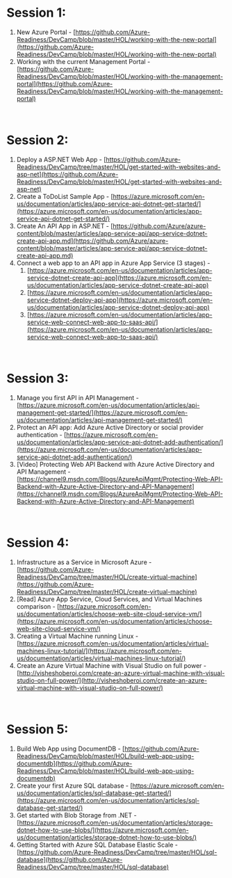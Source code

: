 # Session 1:

1. New Azure Portal - [https://github.com/Azure-Readiness/DevCamp/blob/master/HOL/working-with-the-new-portal](https://github.com/Azure-Readiness/DevCamp/blob/master/HOL/working-with-the-new-portal)
2. Working with the current
     Management Portal - [https://github.com/Azure-Readiness/DevCamp/blob/master/HOL/working-with-the-management-portal](https://github.com/Azure-Readiness/DevCamp/blob/master/HOL/working-with-the-management-portal)

 

# Session 2:

1. Deploy a ASP.NET Web App - [https://github.com/Azure-Readiness/DevCamp/tree/master/HOL/get-started-with-websites-and-asp-net](https://github.com/Azure-Readiness/DevCamp/blob/master/HOL/get-started-with-websites-and-asp-net)
2. Create a ToDoList Sample App - [https://azure.microsoft.com/en-us/documentation/articles/app-service-api-dotnet-get-started/](https://azure.microsoft.com/en-us/documentation/articles/app-service-api-dotnet-get-started/)
3. Create An API App in ASP.NET - [https://github.com/Azure/azure-content/blob/master/articles/app-service-api/app-service-dotnet-create-api-app.md](https://github.com/Azure/azure-content/blob/master/articles/app-service-api/app-service-dotnet-create-api-app.md)
4. Connect a web app to an API
     app in Azure App Service (3 stages) - 
    1. [https://azure.microsoft.com/en-us/documentation/articles/app-service-dotnet-create-api-app](https://azure.microsoft.com/en-us/documentation/articles/app-service-dotnet-create-api-app)
    2. [https://azure.microsoft.com/en-us/documentation/articles/app-service-dotnet-deploy-api-app](https://azure.microsoft.com/en-us/documentation/articles/app-service-dotnet-deploy-api-app)
    3. [https://azure.microsoft.com/en-us/documentation/articles/app-service-web-connect-web-app-to-saas-api/](https://azure.microsoft.com/en-us/documentation/articles/app-service-web-connect-web-app-to-saas-api/)

 

# Session 3:

1. Manage you first API in API
     Management - [https://azure.microsoft.com/en-us/documentation/articles/api-management-get-started/](https://azure.microsoft.com/en-us/documentation/articles/api-management-get-started/)
2. Protect an API app: Add Azure Active Directory or social provider authentication - [https://azure.microsoft.com/en-us/documentation/articles/app-service-api-dotnet-add-authentication/](https://azure.microsoft.com/en-us/documentation/articles/app-service-api-dotnet-add-authentication/) 
3. [Video] Protecting Web API
     Backend with Azure Active Directory and API Management - [https://channel9.msdn.com/Blogs/AzureApiMgmt/Protecting-Web-API-Backend-with-Azure-Active-Directory-and-API-Management](https://channel9.msdn.com/Blogs/AzureApiMgmt/Protecting-Web-API-Backend-with-Azure-Active-Directory-and-API-Management)

 

# Session 4:

1. Infrastructure as a Service
     in Microsoft Azure - [https://github.com/Azure-Readiness/DevCamp/tree/master/HOL/create-virtual-machine](https://github.com/Azure-Readiness/DevCamp/tree/master/HOL/create-virtual-machine)
2. [Read] Azure App Service,
     Cloud Services, and Virtual Machines comparison - [https://azure.microsoft.com/en-us/documentation/articles/choose-web-site-cloud-service-vm/](https://azure.microsoft.com/en-us/documentation/articles/choose-web-site-cloud-service-vm/)
3. Creating a Virtual Machine
     running Linux - [https://azure.microsoft.com/en-us/documentation/articles/virtual-machines-linux-tutorial/](https://azure.microsoft.com/en-us/documentation/articles/virtual-machines-linux-tutorial/)
4. Create an Azure Virtual
     Machine with Visual Studio on full power - [http://visheshoberoi.com/create-an-azure-virtual-machine-with-visual-studio-on-full-power/](http://visheshoberoi.com/create-an-azure-virtual-machine-with-visual-studio-on-full-power/)

 

# Session 5:

1. Build Web App using
     DocumentDB - [https://github.com/Azure-Readiness/DevCamp/blob/master/HOL/build-web-app-using-documentdb](https://github.com/Azure-Readiness/DevCamp/blob/master/HOL/build-web-app-using-documentdb)
2. Create your first Azure SQL
     database - [https://azure.microsoft.com/en-us/documentation/articles/sql-database-get-started/](https://azure.microsoft.com/en-us/documentation/articles/sql-database-get-started/)
3. Get started with Blob Storage
     from .NET - [https://azure.microsoft.com/en-us/documentation/articles/storage-dotnet-how-to-use-blobs/](https://azure.microsoft.com/en-us/documentation/articles/storage-dotnet-how-to-use-blobs/)
4. Getting Started with Azure
     SQL Database Elastic Scale - [https://github.com/Azure-Readiness/DevCamp/tree/master/HOL/sql-database](https://github.com/Azure-Readiness/DevCamp/tree/master/HOL/sql-database)

 

 